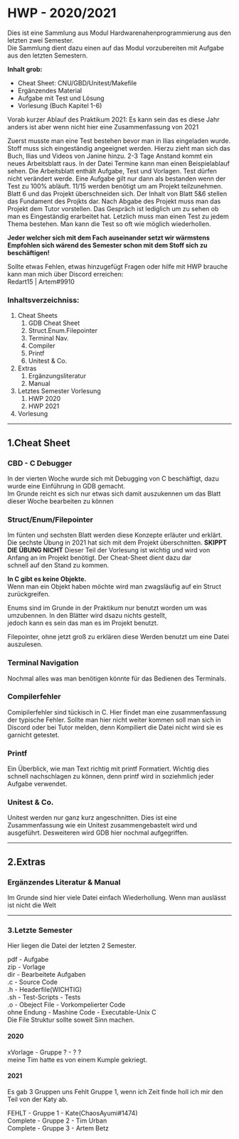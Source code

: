 
# HWP - 2020/2021

Dies ist eine Sammlung aus Modul Hardwarenahenprogrammierung aus den letzten zwei Semester.<br>
Die Sammlung dient dazu einen auf das Modul vorzubereiten mit Aufgabe aus den letzten Semestern.<br>

**Inhalt grob:**
- Cheat Sheet: CNU/GBD/Unitest/Makefile
- Ergänzendes Material
- Aufgabe mit Test und Lösung
- Vorlesung (Buch Kapitel 1-6)

Vorab kurzer Ablauf des Praktikum 2021:
Es kann sein das es diese Jahr anders ist aber wenn nicht hier eine Zusammenfassung von 2021

Zuerst musste man eine Test bestehen bevor man in Ilias eingeladen wurde. Stoff muss sich eingeständig angeeignet werden. Hierzu zieht man sich das Buch, Ilias und Videos von Janine hinzu. 2-3 Tage Anstand kommt ein neues Arbeitsblatt raus. In der Datei Termine kann man einen Beispielablauf sehen. Die Arbeitsblatt enthält Aufgabe, Test und Vorlagen. Test dürfen nicht verändert werde. Eine Aufgabe gilt nur dann als bestanden wenn der Test zu 100% abläuft. 11/15 werden benötigt um am Projekt teilzunehmen. Blatt 6 und das Projekt überschneiden sich. Der Inhalt von Blatt 5&6 stellen das Fundament des Projkts dar. Nach Abgabe des Projekt muss man das Projekt dem Tutor vorstellen. Das Gespräch ist lediglich um zu sehen ob man es Eingeständig erarbeitet hat.
Letzlich muss man einen Test zu jedem Thema bestehen. Man kann die Test so oft wie möglich wiederhollen.

**Jeder welcher sich mit dem Fach auseinander setzt wir wärmstens Empfohlen sich wärend des Semester schon mit dem Stoff sich zu beschäftigen!**

Sollte etwas Fehlen, etwas hinzugefügt Fragen oder hilfe mit HWP brauche kann man mich über Discord erreichen:<br>
Redart15 | Artem#9910


### Inhaltsverzeichniss:
1. Cheat Sheets
    1. GDB Cheat Sheet
    2. Struct.Enum.Filepointer
    3. Terminal Nav.
    4. Compiler
    5. Printf
    6. Unitest & Co.
2. Extras
    1. Ergänzungsliteratur
    2. Manual
3. Letztes Semester Vorlesung
    1. HWP 2020
    2. HWP 2021
6. Vorlesung

----

## 1.Cheat Sheet
### CBD - C Debugger
In der vierten Woche wurde sich mit Debugging von C beschäftigt, dazu wurde eine Einführung in GDB gemacht.<br>
Im Grunde reicht es sich nur etwas sich damit auszukennen um das Blatt dieser Woche bearbeiten zu können

### Struct/Enum/Filepointer
Im fünten und sechsten Blatt werden diese Konzepte erläuter und erklärt.<br>Die sechste Übung in 2021 hat sich mit dem Projekt überschnitten.
**SKIPPT DIE ÜBUNG NICHT**
Dieser Teil der Vorlesung ist wichtig und wird von Anfang an im Projekt benötigt. Der Cheat-Sheet dient dazu dar<br>
schnell auf den Stand zu kommen.

**In C gibt es keine Objekte.**<br>
Wenn man ein Objekt haben möchte wird man zwagsläufig auf ein Struct zurückgreifen.<br>

Enums sind im Grunde in der Praktikum nur benutzt worden um was umzubennen. In den Blätter wird dsazu nichts gestellt, <br>
jedoch kann es sein das man es im Projekt benutzt.

Filepointer, ohne jetzt groß zu erklären diese Werden benutzt um eine Datei auszulesen.


### Terminal Navigation
Nochmal alles was man benötigen könnte für das Bedienen des Terminals.

### Compilerfehler
Comipilerfehler sind tückisch in C. Hier findet man eine zusammenfassung der typische Fehler.
Sollte man hier nicht weiter kommen soll man sich in Discord oder bei Tutor melden,
denn Kompiliert die Datei nicht wird sie es garnicht getestet.

### Printf
Ein Überblick, wie man Text richtig mit printf Formatiert. Wichtig dies schnell nachschlagen zu können, denn printf wird in soziehmlich jeder Aufgabe verwendet.

### Unitest & Co.
Unitest werden nur ganz kurz angeschnitten. Dies ist eine Zusammenfassung wie ein Unitest zusammengebastelt wird und ausgeführt.
Desweiteren wird GDB hier nochmal aufgegriffen.

----

## 2.Extras

### Ergänzendes Literatur & Manual
Im Grunde sind hier viele Datei einfach Wiederhollung. Wenn man auslässt ist nicht die Welt

----

### 3.Letzte Semester
Hier liegen die Datei der letzten 2 Semester.

pdf - Aufgabe<br>
zip - Vorlage<br>
dir - Bearbeitete Aufgaben<br>
.c  - Source Code<br>
.h  - Headerfile(WICHTIG)<br>
.sh - Test-Scripts - Tests<br>
.o  - Obeject File - Vorkompelierter Code<br>
ohne Endung - Mashine Code - Executable-Unix C<br>
Die File Struktur sollte soweit Sinn machen.<br>

#### 2020
xVorlage - Gruppe ? - ? ?<br>
meine Tim hatte es von einem Kumple gekriegt.<br>

#### 2021
Es gab 3 Gruppen uns Fehlt Gruppe 1, wenn ich Zeit finde holl ich mir den Teil von der Katy ab.<br>

FEHLT    - Gruppe 1 - Kate(ChaosAyumi#1474) <br>
Complete - Gruppe 2 - Tim Urban<br>
Complete - Gruppe 3 - Artem Betz<br>




